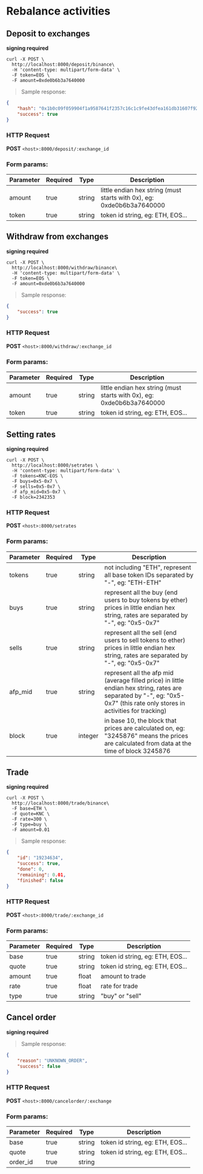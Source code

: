 # Rebalance activities

## Deposit to exchanges 

**signing required**

```shell
curl -X POST \
  http://localhost:8000/deposit/binance\
  -H 'content-type: multipart/form-data' \
  -F token=EOS \
  -F amount=0xde0b6b3a7640000
```

> Sample response:

```json
{
    "hash": "0x1b0c09f059904f1a9587641f2357c16c1c9fe43dfea161db31607f9221b0cfbb",
    "success": true
}
```

### HTTP Request

**POST**
`<host>:8000/deposit/:exchange_id`

### Form params:

Parameter | Required | Type | Description
--------- | -------- | ---- | -----------
amount | true | string | little endian hex string (must starts with 0x), eg: 0xde0b6b3a7640000
token | true |  string | token id string, eg: ETH, EOS...

## Withdraw from exchanges

**signing required**

```shell
curl -X POST \
  http://localhost:8000/withdraw/binance\
  -H 'content-type: multipart/form-data' \
  -F token=EOS \
  -F amount=0xde0b6b3a7640000
```

> Sample response:

```json
{
    "success": true
}
```

### HTTP Request

**POST**
`<host>:8000/withdraw/:exchange_id`


### Form params:

Parameter | Required | Type | Description
--------- | -------- | ---- | -----------
amount | true | string | little endian hex string (must starts with 0x), eg: 0xde0b6b3a7640000
token | true | string | token id string, eg: ETH, EOS...

## Setting rates 

**signing required**

```shell
curl -X POST \
  http://localhost:8000/setrates \
  -H 'content-type: multipart/form-data' \
  -F tokens=KNC-EOS \
  -F buys=0x5-0x7 \
  -F sells=0x5-0x7 \
  -F afp_mid=0x5-0x7 \
  -F block=2342353
```

### HTTP Request

**POST**
`<host>:8000/setrates`

### Form params:

Parameter | Required | Type | Description
--------- | -------- | ---- | -----------
tokens | true |  string | not including "ETH", represent all base token IDs separated by "-", eg: "ETH-ETH"
buys | true | string | represent all the buy (end users to buy tokens by ether) prices in little endian hex string, rates are separated by "-", eg: "0x5-0x7"
sells | true | string | represent all the sell (end users to sell tokens to ether) prices in little endian hex string, rates are separated by "-", eg: "0x5-0x7"
afp_mid | true | string |  represent all the afp mid (average filled price) in little endian hex string, rates are separated by "-", eg: "0x5-0x7" (this rate only stores in activities for tracking)
block | true | integer | in base 10, the block that prices are calculated on, eg: "3245876" means the prices are calculated from data at the time of block 3245876

## Trade 

**signing required**

```shell
curl -X POST \
  http://localhost:8000/trade/binance\
  -F base=ETH \
  -F quote=KNC \
  -F rate=300 \
  -F type=buy \
  -F amount=0.01
```

> Sample response:

```json
{
    "id": "19234634",
    "success": true,
    "done": 0,
    "remaining": 0.01,
    "finished": false
}
```

### HTTP Request

**POST**
`<host>:8000/trade/:exchange_id`

### Form params:

Parameter | Required | Type | Description
--------- | -------- | ---- | -----------
base | true | string | token id string, eg: ETH, EOS...
quote | true | string | token id string, eg: ETH, EOS...
amount | true | float | amount to trade
rate | true | float | rate for trade
type | true | string |  "buy" or "sell"

## Cancel order 

**signing required**

> Sample response:

```json
{
    "reason": "UNKNOWN_ORDER",
    "success": false
}
```

### HTTP Request

**POST**
`<host>:8000/cancelorder/:exchange`

### Form params:

Parameter | Required | Type | Description
--------- | -------- | ---- | -----------
base | true | string | token id string, eg: ETH, EOS...
quote | true | string | token id string, eg: ETH, EOS...
order_id| true | string